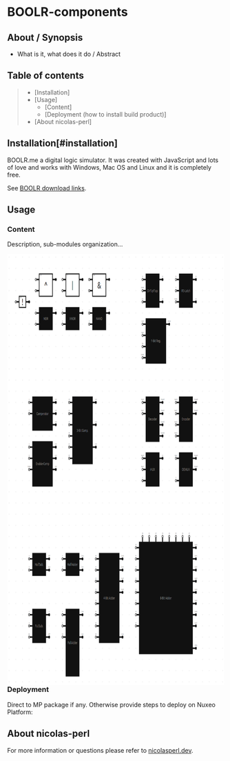 # BOOLR-components

## About / Synopsis

* What is it, what does it do / Abstract

## Table of contents

>   * [Installation]
>   * [Usage]
>     * [Content]
>     * [Deployment (how to install build product)]
>   * [About nicolas-perl]

## Installation[#installation]

BOOLR.me a digital logic simulator. It was created with JavaScript and lots of love and works with Windows, Mac OS and Linux and it is completely free. 

See [BOOLR download links](https://github.com/ggbrw/boolr/releases).

## Usage

### Content

Description, sub-modules organization...

<a href="url"><img src="https://github.com/nicolas-perl/BOOLR-components/blob/main/useful-Components-v1.0/usefulComponents.PNG" align="left" height="1000" width="840" ></a>

---

### Deployment

Direct to MP package if any. Otherwise provide steps to deploy on Nuxeo Platform:

## About nicolas-perl


For more information or questions please refer to [nicolasperl.dev](https://nicolasperl.dev).
